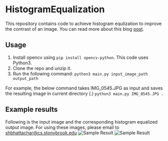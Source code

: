 # HistogramEqualization
This repository contains code to achieve histogram equlization to improve the contrast of an image. You can read more about this blog [post](https://towardsdatascience.com/histogram-equalization-a-simple-way-to-improve-the-contrast-of-your-image-bcd66596d815).

## Usage
1. Install opencv using `pip install opencv-python`. This code uses Python3.
2. Clone the repo and unzip it.
3. Run the following command: `python3 main.py input_image_path output_path` 

For example, the below command takes IMG_0545.JPG as input and saves the resulting image in current directory (.) 
`python3 main.py IMG_0545.JPG .`

## Example results
<!--![Sample Result](images/res_out.png)-->
Following is the input image and the corresponding histogram equalized output image. For using these images, please email to shbhattachar@cs.stonybrook.edu
![Sample Result](images/IMG_0545.JPG)
![Sample Result](images/result.png)
<!--!![Sample Result](images/3mbokt.gif)-->



